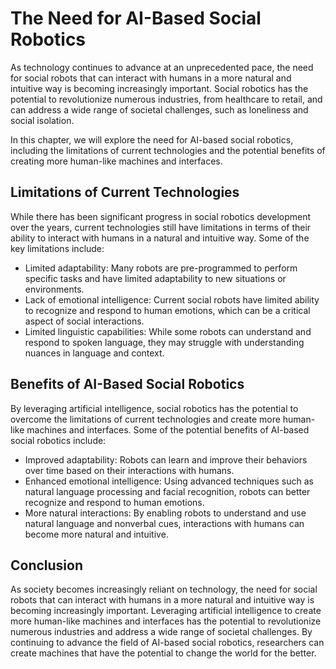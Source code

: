 The Need for AI-Based Social Robotics
===================================================

As technology continues to advance at an unprecedented pace, the need for social robots that can interact with humans in a more natural and intuitive way is becoming increasingly important. Social robotics has the potential to revolutionize numerous industries, from healthcare to retail, and can address a wide range of societal challenges, such as loneliness and social isolation.

In this chapter, we will explore the need for AI-based social robotics, including the limitations of current technologies and the potential benefits of creating more human-like machines and interfaces.

Limitations of Current Technologies
-----------------------------------

While there has been significant progress in social robotics development over the years, current technologies still have limitations in terms of their ability to interact with humans in a natural and intuitive way. Some of the key limitations include:

* Limited adaptability: Many robots are pre-programmed to perform specific tasks and have limited adaptability to new situations or environments.
* Lack of emotional intelligence: Current social robots have limited ability to recognize and respond to human emotions, which can be a critical aspect of social interactions.
* Limited linguistic capabilities: While some robots can understand and respond to spoken language, they may struggle with understanding nuances in language and context.

Benefits of AI-Based Social Robotics
------------------------------------

By leveraging artificial intelligence, social robotics has the potential to overcome the limitations of current technologies and create more human-like machines and interfaces. Some of the potential benefits of AI-based social robotics include:

* Improved adaptability: Robots can learn and improve their behaviors over time based on their interactions with humans.
* Enhanced emotional intelligence: Using advanced techniques such as natural language processing and facial recognition, robots can better recognize and respond to human emotions.
* More natural interactions: By enabling robots to understand and use natural language and nonverbal cues, interactions with humans can become more natural and intuitive.

Conclusion
----------

As society becomes increasingly reliant on technology, the need for social robots that can interact with humans in a more natural and intuitive way is becoming increasingly important. Leveraging artificial intelligence to create more human-like machines and interfaces has the potential to revolutionize numerous industries and address a wide range of societal challenges. By continuing to advance the field of AI-based social robotics, researchers can create machines that have the potential to change the world for the better.
